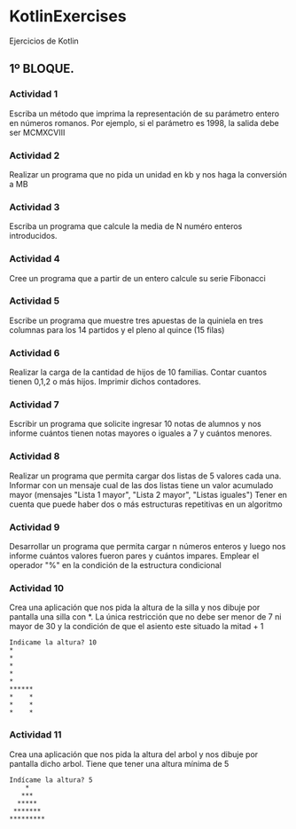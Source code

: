 # KotlinExercises
Ejercicios de Kotlin
## 1º BLOQUE.


### Actividad 1
Escriba un método que imprima la representación de su parámetro entero en números romanos. Por ejemplo, si el parámetro es 1998, la salida debe ser MCMXCVIII

### Actividad 2
Realizar un programa que no pida un unidad en kb y nos haga la conversión a MB

### Actividad 3
Escriba un programa que calcule la media de N numéro enteros introducidos.

### Actividad 4 
Cree un programa que a partir de un entero calcule su serie Fibonacci

### Actividad 5
Escribe un programa que muestre tres apuestas de la quiniela en tres columnas para los 14 partidos y el pleno al quince (15 filas)

### Actividad 6
Realizar la carga de la cantidad de hijos de 10 familias. Contar cuantos tienen 0,1,2 o más hijos. Imprimir dichos contadores.


### Actividad 7
Escribir un programa que solicite ingresar 10 notas de alumnos y nos informe cuántos tienen notas mayores o iguales a 7 y cuántos menores.

### Actividad 8
Realizar un programa que permita cargar dos listas de 5 valores cada una. Informar con un mensaje cual de las dos listas tiene un valor acumulado mayor (mensajes "Lista 1 mayor", "Lista 2 mayor", "Listas iguales")
Tener en cuenta que puede haber dos o más estructuras repetitivas en un algoritmo

### Actividad 9
Desarrollar un programa que permita cargar n números enteros y luego nos informe cuántos valores fueron pares y cuántos impares.
Emplear el operador "%" en la condición de la estructura condicional

### Actividad 10
Crea una aplicación que nos pida la altura de la silla y nos dibuje por pantalla una silla con *. La única restricción que no debe ser menor de 7 ni mayor de 30 y la condición de que el asiento este situado la mitad + 1
```
Indicame la altura? 10
*
*
*
*
*
******
*    *
*    *
*    *
```
### Actividad 11
Crea una aplicación que nos pida la altura del arbol y nos dibuje por pantalla dicho arbol. Tiene que tener una altura mínima de 5
```
Indícame la altura? 5
    *
   *** 
  *****
 *******
*********
```

